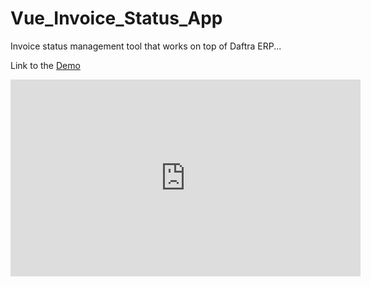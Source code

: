 # Vue_Invoice_Status_App
Invoice status management tool that works on top of Daftra ERP...

Link to the [Demo](https://youtu.be/t7Op9PJdXuU)

<iframe width="560" height="315" src="https://www.youtube.com/embed/t7Op9PJdXuU" title="YouTube video player" frameborder="0" allow="accelerometer; autoplay; clipboard-write; encrypted-media; gyroscope; picture-in-picture; web-share" allowfullscreen></iframe>
